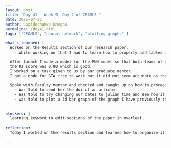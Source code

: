 ```yaml
---
layout: post
title: "Day 41 – Week-9, Day 2 of CEAMLS "
date: 2025-07-22
author: Sogidechukwu Unegbu
permalink: /day41.html
tags: ["CEAMLS", "neural network", "plotting graphs" ]

what_i_learned: |
  Worked on the Results section of our research paper.
    - while working on that I had to learn how to properly add tables and keywords to make the result section vibrant and organised

  After launch I made a model for the FNN model so that both teams of our project can have the same models for our final graphs
  the R2 score was 0.80 which is good.
  I worked on a task given to us by our graduate mentor.
  I got a code for GTW tree to work but it did not seem accurate as the r2 score was too low

  Spoke with Faculty mentor and checked and caught up on how to proceed
    - Was told to send her the doi of an article
    - Was told to try changing our dates to julian time and see how it affects what we have beeen doing so far.
    - was told to plot a 3d bar graph of the graph I have previously that compared the accuracy measure of the models we have.
  
    
blockers: |
  learning keyword to edit sections of the paper in overleaf.   
  
reflection: |
  Today I worked on the results section and learned how to organize it better using tables and keywords. After lunch, I built an FNN model for both teams, which gave a good R² score of 0.80. I completed a task from our graduate mentor and ran GTW Tree code, though its R² was low. I spoke with our faculty mentor about next steps and sent her a DOI of an article. She advised converting our dates to Julian time and plotting a 3D bar graph of model accuracy.
    
---
```

